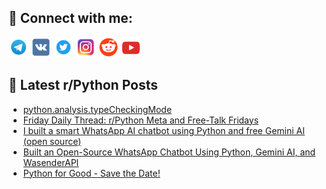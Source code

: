 ## 🔎 Connect with me:
[<img src="https://github.com/bullbesh/bullbesh/blob/main/images/Telegram.png" width="32" height="32" />](https://t.me/bullbesh)
[<img src="https://github.com/bullbesh/bullbesh/blob/main/images/VK.png" width="32" height="32" />](https://vk.com/bullbesh)
[<img src="https://github.com/bullbesh/bullbesh/blob/main/images/Twitter.png" width="32" height="32" />](https://twitter.com/bullbesh1)
[<img src="https://github.com/bullbesh/bullbesh/blob/main/images/Instagram.png" width="32" height="32" />](https://www.instagram.com/bullbesh)
[<img src="https://github.com/bullbesh/bullbesh/blob/main/images/Reddit.png" width="32" height="32" />](https://www.reddit.com/user/bullbesh)
[<img src="https://github.com/bullbesh/bullbesh/blob/main/images/YouTube.png" width="32" height="32" />](https://www.youtube.com/channel/UCtfjRs6uzgq5mfm8S06WTcg)

## 📕 Latest r/Python Posts
<!-- BLOG-POST-LIST:START -->
- [python.analysis.typeCheckingMode](https://www.reddit.com/r/Python/comments/1knre8m/pythonanalysistypecheckingmode/)
- [Friday Daily Thread: r/Python Meta and Free-Talk Fridays](https://www.reddit.com/r/Python/comments/1knn8l8/friday_daily_thread_rpython_meta_and_freetalk/)
- [I built a smart WhatsApp AI chatbot using Python and free Gemini AI &lpar;open source&rpar;](https://www.reddit.com/r/Python/comments/1knm7bw/i_built_a_smart_whatsapp_ai_chatbot_using_python/)
- [Built an Open-Source WhatsApp Chatbot Using Python, Gemini AI, and WasenderAPI](https://www.reddit.com/r/Python/comments/1knl53r/built_an_opensource_whatsapp_chatbot_using_python/)
- [Python for Good - Save the Date!](https://www.reddit.com/r/Python/comments/1knhkex/python_for_good_save_the_date/)
<!-- BLOG-POST-LIST:END -->

